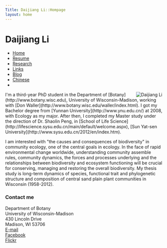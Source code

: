 ```yaml
---
Title: Daijiang Li::Hompage
layout: home
---
```



  
  <h1 class="sitename">Daijiang Li</h1>
  <ul class="nav pills">
  <li class="active"><a href="/"><i class="fa fa-home fa-fw"></i> Home</a></li>
  <li><a href="resume.html" title="Curriculumn Vitae"><i class="fa fa-book fa-fw"></i> Resume</a></li>
  <li><a href="research.html" title="Research"><i class="fa fa-flask fa-fw"></i> Research</a></li>
  <li><a href="links.html" title="Useful links"><i class="fa fa-suitcase fa-fw"></i> Links</a></li>
  <li><a href="/en/"><i class="fa fa-sitemap fa-fw"></i> Blog</a></li>
  <li><a href="/cn/"><i class="fa fa-sitemap fa-fw"></i> Chinese</a></li>
  <li><a href="README.html"><i class="fa fa-info-circle fa-fw"></i> </a></li>
</ul>


<p><img src="http://i.imgur.com/HKoiQ.jpg " title="Daijiang Li" align="right" />
I'm a third-year PhD student in the Department of
[Botany](http://www.botany.wisc.edu), University of Wisconsin-Madison, working with [Don Waller](http://www.botany.wisc.edu/waller/index.html). I got my Bachelor degree from [Yunnan University](http://www.ynu.edu.cn/) at 2008, with Ecology as my major. After then, I completed my Master study under the direction of Dr. Shaolin Peng, in [School of Life Science](http://lifescience.sysu.edu.cn/main/default/welcome.aspx), [Sun Yat-sen University](http://www.sysu.edu.cn/2012/en/index.htm).

I am interested with "the causes and consequences of biodiversity" in community ecology, one of the central goals in ecology. In the face of rapid environmental change worldwide, understanding community assemble rules, community dynamics, the forces and processes underlying and the relationships between biodiversity and ecosystem functioning will be crucial for conserving, managing and restoring the overall biodiversity. My thesis study is long-term dynamics of species, functional trait and phylogenetic structure and composition of central sand plain plant communities in Wisconsin (1958-2012).

### Contact me
Department of Botany  
University of Wisconsin-Madison  
430 Lincoln Drive  
Madison, WI 53706  
<a href="mailto: daijianglee@gmail.com"><i class="fa fa-envelope"></i> E-mail</a>    
<a href="https://www.facebook.com/daijianglee"><i class="fa fa-facebook-square"></i> Facebook</a>   
<a href="http://www.flickr.com/photos/96722728@N04/"><i class="fa fa-flickr"></i> Flickr</a>
